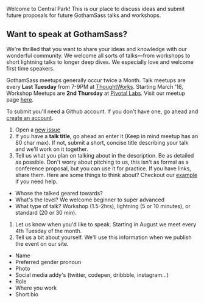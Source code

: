 Welcome to Central Park! This is our place to discuss ideas and submit future proposals for future GothamSass talks and workshops.

## Want to speak at GothamSass?

We're thrilled that you want to share your ideas and knowledge with our wonderful community. We welcome all sorts of talks—from workshops to short lightning talks to longer deep dives. We especially love and welcome first time speakers. 

GothamSass meetups generally occur twice a Month. Talk meetups are every **Last Tuesday** from 7-9PM at [ThoughtWorks](http://www.thoughtworks.com). Starting March '16, Workshop Meetups are **2nd Thursday** at [Pivotal Labs](http://www.pivotallabs.com). Visit our meetup page [here](http://www.meetup.com/gothamsass/).

To submit you'll need a Github account. If you don't have one, go ahead and [create an account](https://github.com/). 

1. Open a [new issue](https://github.com/GothamSass/centralpark/issues/new)
1. If you have a **talk title**, go ahead an enter it (Keep in mind meetup has an 80 char max). If not, submit a short, concise title describing your talk and we'll work on it together.
1. Tell us what you plan on talking about in the description. Be as detailed as possible. Don't worry about pitching to us, this isn't as formal as a conference proposal, but you can use it for practice. If you have links, share them. Here are some things to think about? Checkout our [example](https://github.com/GothamSass/centralpark/issues/1) if you need help.
  * Whose the talked geared towards?
  * What's the level? We welcome beginner to super advanced
  * What type of talk? Workshop (1.5-2hrs), lightning (5 or 10 minutes), or standard (20 or 30 min).
1. Let us know when you'd like to speak. Starting in August we meet every 4th Tuesday of the month. 
1. Tell us a bit about yourself. We'll use this information when we publish the event on our site. 
  * Name
  * Preferred gender pronoun
  * Photo
  * Social media addy's (twitter, codepen, dribbble, instagram...)
  * Role
  * Where you work
  * Short bio 
